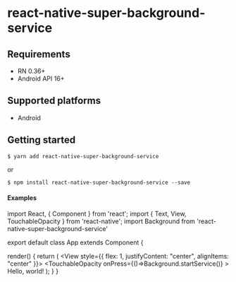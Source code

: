 # react-native-super-background-service 




## Requirements

-   RN 0.36+
-   Android API 16+

## Supported platforms

-   Android

## Getting started

`$ yarn add react-native-super-background-service`

or

`$ npm install react-native-super-background-service --save`


#### Examples


import React, { Component } from 'react';
import { Text, View, TouchableOpacity } from 'react-native';
import Background from 'react-native-super-background-service'


export default class App extends Component {
 



  
  render() {
    return (
      <View style={{ flex: 1, justifyContent: "center", alignItems: "center" }}>
        <TouchableOpacity onPress={()=>Background.startService()} >
          <Text>Hello, world!</Text>
        </TouchableOpacity>
      </View>
    );
  }
}


